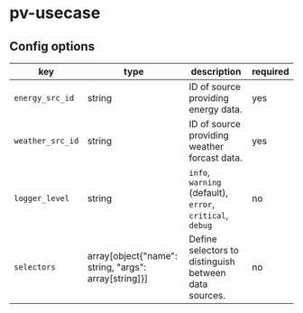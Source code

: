 # pv-usecase

## Config options

| key              | type                                                 | description                                               | required |
|------------------|------------------------------------------------------|-----------------------------------------------------------|----------|
| `energy_src_id`  | string                                               | ID of source providing energy data.                       | yes      |
| `weather_src_id` | string                                               | ID of source providing weather forcast data.              | yes      |
| `logger_level`   | string                                               | `info`, `warning` (default), `error`, `critical`, `debug` | no       |
| `selectors`      | array[object{"name": string, "args": array[string]}] | Define selectors to distinguish between data sources.     | no       |
